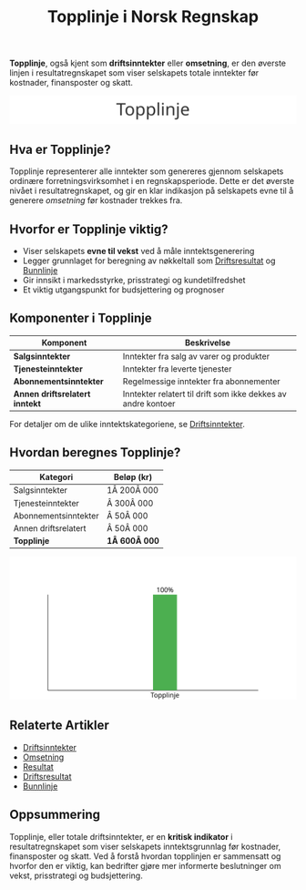 ﻿---
title: "Topplinje i Norsk Regnskap"
meta_title: "Topplinje i Norsk Regnskap"
meta_description: '**Topplinje**, også kjent som **driftsinntekter** eller **omsetning**, er den øverste linjen i resultatregnskapet som viser selskapets totale inntekter før k...'
slug: topplinje
type: blog
layout: pages/single
---

**Topplinje**, også kjent som **driftsinntekter** eller **omsetning**, er den øverste linjen i resultatregnskapet som viser selskapets totale inntekter før kostnader, finansposter og skatt.

![Illustrasjon av Topplinje](topplinje-image.svg)

## Hva er Topplinje?

Topplinje representerer alle inntekter som genereres gjennom selskapets ordinære forretningsvirksomhet i en regnskapsperiode. Dette er det øverste nivået i resultatregnskapet, og gir en klar indikasjon på selskapets evne til å generere *omsetning* før kostnader trekkes fra.

## Hvorfor er Topplinje viktig?

- Viser selskapets **evne til vekst** ved å måle inntektsgenerering
- Legger grunnlaget for beregning av nøkkeltall som [Driftsresultat](/blogs/regnskap/hva-er-driftsresultat "Hva er Driftsresultat? Beregning og Nøkkeltall") og [Bunnlinje](/blogs/regnskap/bunnlinje "Bunnlinje i Norsk Regnskap: Definisjon, Beregning og Eksempler")
- Gir innsikt i markedsstyrke, prisstrategi og kundetilfredshet
- Et viktig utgangspunkt for budsjettering og prognoser

## Komponenter i Topplinje

| Komponent              | Beskrivelse                                                      |
|------------------------|------------------------------------------------------------------|
| **Salgsinntekter**     | Inntekter fra salg av varer og produkter                         |
| **Tjenesteinntekter**  | Inntekter fra leverte tjenester                                  |
| **Abonnementsinntekter**| Regelmessige inntekter fra abonnementer                          |
| **Annen driftsrelatert inntekt** | Inntekter relatert til drift som ikke dekkes av andre kontoer |

For detaljer om de ulike inntektskategoriene, se [Driftsinntekter](/blogs/regnskap/hva-er-driftsinntekter "Hva er Driftsinntekter? Komplett Guide til Driftsinntekter i Regnskap").

## Hvordan beregnes Topplinje?

| Kategori               | Beløp (kr)                                                      |
|------------------------|-----------------------------------------------------------------|
| Salgsinntekter         | 1Â 200Â 000                                                       |
| Tjenesteinntekter      |  Â 300Â 000                                                       |
| Abonnementsinntekter   |   Â 50Â 000                                                       |
| Annen driftsrelatert   |   Â 50Â 000                                                       |
| **Topplinje**           | **1Â 600Â 000**                                                   |

![Eksempel på Topplinje](topplinje-eksempel.svg)

## Relaterte Artikler

* [Driftsinntekter](/blogs/regnskap/hva-er-driftsinntekter "Hva er Driftsinntekter? Komplett Guide til Driftsinntekter i Regnskap")
* [Omsetning](/blogs/regnskap/hva-er-omsetning "Hva er Omsetning? Komplett Guide til Omsetning i Regnskap og Skatt")
* [Resultat](/blogs/regnskap/resultat "Resultat i Norsk Regnskap: Definisjon, Typer og Eksempler")
* [Driftsresultat](/blogs/regnskap/hva-er-driftsresultat "Hva er Driftsresultat? Beregning og Nøkkeltall")
* [Bunnlinje](/blogs/regnskap/bunnlinje "Bunnlinje i Norsk Regnskap: Definisjon, Beregning og Eksempler")

## Oppsummering

Topplinje, eller totale driftsinntekter, er en **kritisk indikator** i resultatregnskapet som viser selskapets inntektsgrunnlag før kostnader, finansposter og skatt. Ved å forstå hvordan topplinjen er sammensatt og hvorfor den er viktig, kan bedrifter gjøre mer informerte beslutninger om vekst, prisstrategi og budsjettering.









